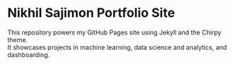 # Nikhil Sajimon Portfolio Site

This repository powers my GitHub Pages site using Jekyll and the Chirpy theme.  
It showcases projects in machine learning, data science and analytics, and dashboarding.
